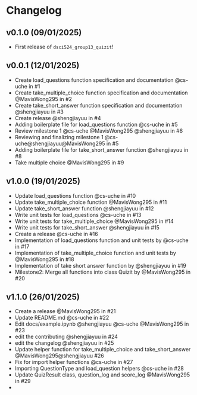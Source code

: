 # Changelog

<!--next-version-placeholder-->

## v0.1.0 (09/01/2025)

- First release of `dsci524_group13_quizit`!

## v0.0.1 (12/01/2025)
- Create load_questions function specification and documentation @cs-uche in #1
- Create take_multiple_choice function specification and documentation @MavisWong295 in #2
- Create take_short_answer function specification and documentation @shengjiayuu in #3
- Create release @shengjiayuu in #4
- Adding boilerplate file for load_questions function @cs-uche in #5
- Review milestone 1 @cs-uche @MavisWong295 @shengjiayuu in #6
- Reviewing and finalizing milestone 1 @cs-uche@shengjiayuu@MavisWong295 in #5
- Adding boilerplate file for take_short_answer function @shengjiayuu in #8
- Take multiple choice @MavisWong295 in #9

## v1.0.0 (19/01/2025)
- Update load_questions function @cs-uche in #10
- Update take_multiple_choice function @MavisWong295 in #11
- Update take_short_answer function @shengjiayuu in #12
- Write unit tests for load_questions @cs-uche in #13
- Write unit tests for take_multiple_choice @MavisWong295 in #14
- Write unit tests for take_short_answer @shengjiayuu in #15
- Create a release @cs-uche in #16
- Implementation of load_questions function and unit tests by @cs-uche in #17
- Implementation of take_multiple_choice function and unit tests by @MavisWong295 in #18
- Implementation of take short answer function by @shengjiayuu in #19
- Milestone2: Merge all functions into class Quizit by @MavisWong295 in #20

## v1.1.0 (26/01/2025)
- Create a release @MavisWong295 in #21
- Update README.md @cs-uche in #22
- Edit docs/example.ipynb @shengjiayuu @cs-uche @MavisWong295 in #23
- edit the contributing @shengjiayuu in #24
- edit the changelog @shengjiayuu in #25
- Update helper function for take_multiple_choice and take_short_answer @MavisWong295@shengjiayuu #26
- Fix for import helper functions @cs-uche in #27
- Importing QuestionType and load_question helpers @cs-uche in #28
- Update QuizResult class, question_log and score_log @MavisWong295 in #29
- 








